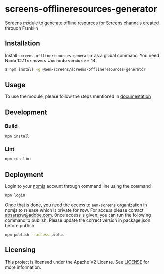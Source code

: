 # screens-offlineresources-generator
Screens module to generate offline resources for Screens channels created through Franklin

## Installation
Install `screens-offlineresources-generator` as a global command. You need Node 12.11 or newer.
Use node version >= 14.
```bash
$ npm install -g @aem-screens/screens-offlineresources-generator
```

## Usage
To use the module, please follow the steps mentioned in [documentation](https://wiki.corp.adobe.com/display/screens/Support+of+offline+channel+for+Multiple+Content+Providers+in+AEM+Screens#SupportofofflinechannelforMultipleContentProvidersinAEMScreens-Steps)


## Development

### Build

```bash
npm install
```

### Lint

```bash
npm run lint
```
## Deployment

Login to your [npmjs](https://www.npmjs.com/) account through command line using the command
```bash
npm login
```
Once that is done, you need the access to `aem-screens` organization in npmjs to release which is private for now. For access please contact absarasw@adobe.com.
Once access is given, you can run the following command to publish. Please update the correct version in package.json before publish
```bash
npm publish --access public
```


## Licensing

This project is licensed under the Apache V2 License. See [LICENSE](LICENSE) for more information.
